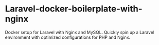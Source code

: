 # Laravel-docker-boilerplate-with-nginx
Docker setup for Laravel with Nginx and MySQL. Quickly spin up a Laravel environment with optimized configurations for PHP and Nginx. 
